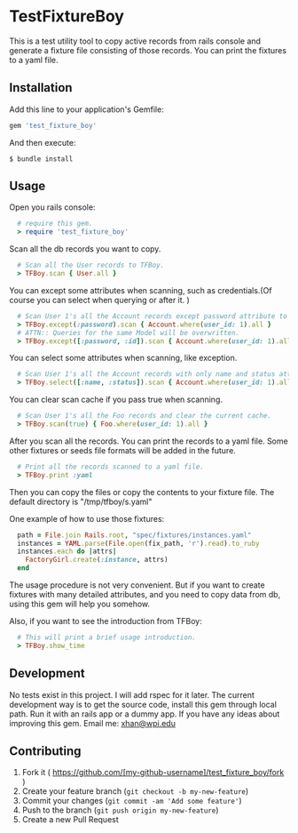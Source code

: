 # TestFixtureBoy

This is a test utility tool to copy active records from rails console and generate a fixture file consisting of those records.
You can print the fixtures to a yaml file.

## Installation

Add this line to your application's Gemfile:

```ruby
gem 'test_fixture_boy'
```

And then execute:

    $ bundle install

## Usage

Open you rails console:

```ruby
  # require this gem.
  > require 'test_fixture_boy'
```

Scan all the db records you want to copy.
```ruby
  # Scan all the User records to TFBoy.
  > TFBoy.scan { User.all }
```

You can except some attributes when scanning, such as credentials.(Of course you can select when querying or after it. )
```ruby
  # Scan User 1's all the Account records except password attribute to TFBoy.
  > TFBoy.except(:password).scan { Account.where(user_id: 1).all }
  # ATTN:: Queries for the same Model will be overwritten.
  > TFBoy.except([:password, :id]).scan { Account.where(user_id: 1).all }
```

You can select some attributes when scanning, like exception.
```ruby
  # Scan User 1's all the Account records with only name and status attributes to TFBoy.
  > TFBoy.select([:name, :status]).scan { Account.where(user_id: 1).all }
```

You can clear scan cache if you pass true when scanning.
```ruby
  # Scan User 1's all the Foo records and clear the current cache.
  > TFBoy.scan(true) { Foo.where(user_id: 1).all }
```

After you scan all the records. You can print the records to a yaml file.
Some other fixtures or seeds file formats will be added in the future.
```ruby
  # Print all the records scanned to a yaml file.
  > TFBoy.print :yaml
```

Then you can copy the files or copy the contents to your fixture file. The default directory is "/tmp/tfboy/<model name>s.yaml"

One example of how to use those fixtures:
```ruby
  path = File.join Rails.root, "spec/fixtures/instances.yaml"
  instances = YAML.parse(File.open(fix_path, 'r').read).to_ruby
  instances.each do |attrs|
    FactoryGirl.create(:instance, attrs)
  end
```

The usage procedure is not very convenient. But if you want to create fixtures with many detailed attributes, and you need to copy data from db, using this gem will help you somehow.

Also, if you want to see the introduction from TFBoy:
```ruby
  # This will print a brief usage introduction.
  > TFBoy.show_time
```

## Development

No tests exist in this project. I will add rspec for it later. The current development way is to get the source code, install this gem through local path. Run it with an rails app or a dummy app.
If you have any ideas about improving this gem. Email me: xhan@wpi.edu

## Contributing

1. Fork it ( https://github.com/[my-github-username]/test_fixture_boy/fork )
2. Create your feature branch (`git checkout -b my-new-feature`)
3. Commit your changes (`git commit -am 'Add some feature'`)
4. Push to the branch (`git push origin my-new-feature`)
5. Create a new Pull Request
